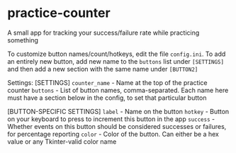 # practice-counter
A small app for tracking your success/failure rate while practicing something

To customize button names/count/hotkeys, edit the file `config.ini`. To add an entirely new button, add new name to the `buttons` list under `[SETTINGS]` and then add a new section with the same name under `[BUTTON2]`

Settings:
[SETTINGS]
`counter_name` - Name at the top of the practice counter
`buttons` - List of button names, comma-separated. Each name here must have a section below in the config, to set that particular button

[BUTTON-SPECIFIC SETTINGS]
`label` - Name on the button
`hotkey` - Button on your keyboard to press to increment this button in the app
`success` - Whether events on this button should be considered successes or failures, for percentage reporting
`color` - Color of the button. Can either be a hex value or any Tkinter-valid color name
